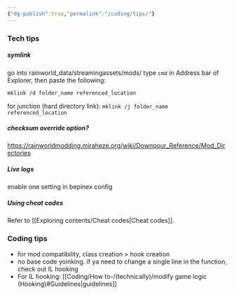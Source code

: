 ```yaml
---
{"dg-publish":true,"permalink":"/coding/tips/"}
---
```


### Tech tips
##### symlink
go into rainworld_data/streamingassets/mods/
type `cmd` in Address bar of Explorer, then paste the following:

``mklink /d folder_name referenced_location``

for junction (hard directory link):
``mklink /j folder_name referenced_location``

##### checksum override option? 
https://rainworldmodding.miraheze.org/wiki/Downpour_Reference/Mod_Directories

##### Live logs
enable one setting in bepinex config

##### Using cheat codes
Refer to [[Exploring contents/Cheat codes\|Cheat codes]].

### Coding tips
- for mod compatibility, class creation > hook creation
- no base code yoinking. if ya need to change a single line in the function, check out IL hooking
- For IL hooking: [[Coding/How to-/(technically)/modify game logic (Hooking)#Guidelines\|guidelines]]